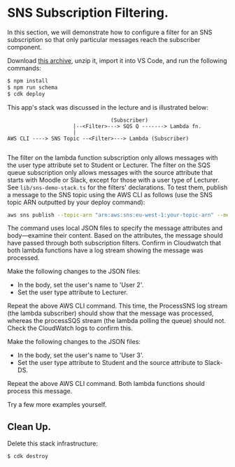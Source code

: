 # SNS Subscription Filtering.

In this section, we will demonstrate how to configure a filter for an SNS subscription so that only particular messages reach the subscriber component.

Download [this archive][snsstart], unzip it, import it into VS Code, and run the following commands:
~~~bash
$ npm install
$ npm run schema
$ cdk deploy
~~~
This app's stack was discussed in the lecture and is illustrated below:
~~~
                                 (Subscriber)
                     |--<Filter>---> SQS Q -------> Lambda fn.
                     |
AWS CLI ----> SNS Topic --<Filter>---> Lambda (Subscriber)
                 
~~~

The filter on the lambda function subscription only allows messages with the user type attribute set to Student or Lecturer. The filter on the SQS queue subscription only allows messages with the source attribute that starts with Moodle or Slack, except for those with a user type of Lecturer. See `lib/sns-demo-stack.ts` for the filters' declarations. To test them, publish a message to the SNS topic using the AWS CLI as follows (use the SNS topic ARN outputted by your deploy command):
~~~bash
aws sns publish --topic-arn "arn:aws:sns:eu-west-1:your-topic-arn" --message-attributes file://attributes.json --message file://message.json
~~~
The command uses local JSON files to specify the message attributes and body—examine their content. Based on the attributes, the message should have passed through both subscription filters. Confirm in Cloudwatch that both lambda functions have a log stream showing the message was processed.

Make the following changes to the JSON files:
+ In the body, set the user's name to 'User 2'.
+ Set the user type attribute to Lecturer.

Repeat the above AWS CLI command. This time, the ProcessSNS log stream (the lambda subscriber) should show that the message was processed, whereas the processSQS stream (the lambda polling the queue) should not. Check the CloudWatch logs to confirm this.

Make the following changes to the JSON files:
+ In the body, set the user's name to 'User 3'.
+ Set the user type attribute to Student and the source attribute to Slack-DS.

Repeat the above AWS CLI command. Both lambda functions should process this message.

Try a few more examples yourself.

## Clean Up.

Delete this stack infrastructure:
~~~bash
$ cdk destroy
~~~


[snsstart]: ./img/snsstart.zip
[snsdlq]: ./img/snsdlq.png
[retries]: ./img/retries.png
